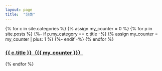 ```yaml
---
layout: page
title:  "分类"
---
```


{% for c in site.categories %}
  {% assign my_counter = 0 %}
  {% for p in site.posts %}
    {%- if p.my_category == c.title -%}
      {% assign my_counter = my_counter | plus: 1 %}
    {%- endif -%}
  {% endfor %}
  <h3>
    <a href="{{ c.url }}">{{ c.title }}（{{ my_counter }}）</a>
  </h3>
{% endfor %}
